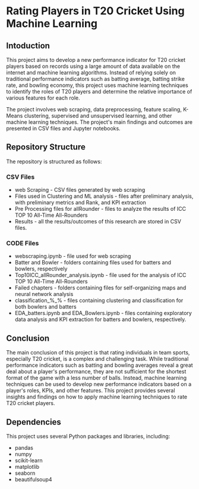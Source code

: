 # Rating Players in T20 Cricket Using Machine Learning

## Intoduction
This project aims to develop a new performance indicator for T20 cricket players based on records using a large amount of data available on the internet and machine learning algorithms. Instead of relying solely on traditional performance indicators such as batting average, batting strike rate, and bowling economy, this project uses machine learning techniques to identify the roles of T20 players and determine the relative importance of various features for each role.

The project involves web scraping, data preprocessing, feature scaling, K-Means clustering, supervised and unsupervised learning, and other machine learning techniques. The project's main findings and outcomes are presented in CSV files and Jupyter notebooks.

## Repository Structure
The repository is structured as follows:

### CSV Files

* web Scraping - CSV files generated by web scraping
* Files used in Clustering and ML analysis - files after preliminary analysis, with preliminary metrics and Rank, and KPI extraction
* Pre Processing files for allRounder - files to analyze the results of ICC TOP 10 All-Time All-Rounders
* Results - all the results/outcomes of this research are stored in CSV files.

### CODE Files

* webscraping.ipynb - file used for web scraping
* Batter and Bowler - folders containing files used for batters and bowlers, respectively
* Top10ICC_allRounder_analysis.ipynb - file used for the analysis of ICC TOP 10 All-Time All-Rounders
* Failed chapters - folders containing files for self-organizing maps and neural network analysis
* classification_%_% - files containing clustering and classification for both bowlers and batters
* EDA_batters.ipynb and EDA_Bowlers.ipynb - files containing exploratory data analysis and KPI extraction for batters and bowlers, respectively.

## Conclusion
The main conclusion of this project is that rating individuals in team sports, especially T20 cricket, is a complex and challenging task. While traditional performance indicators such as batting and bowling averages reveal a great deal about a player's performance, they are not sufficient for the shortest format of the game with a less number of balls. Instead, machine learning techniques can be used to develop new performance indicators based on a player's roles, KPIs, and other features. This project provides several insights and findings on how to apply machine learning techniques to rate T20 cricket players.

## Dependencies
This project uses several Python packages and libraries, including:

* pandas
* numpy
* scikit-learn
* matplotlib
* seaborn
* beautifulsoup4
